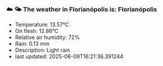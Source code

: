 ### ☁️ 🌤️  The weather in Florianópolis is: Florianópolis

- Temperature: 13.57°C
- On flesh: 12.86°C
- Relative air humidity: 72%
- Rain: 0.13 mm
- Description: Light rain
- last updated: 2025-08-09T16:21:36.391244
